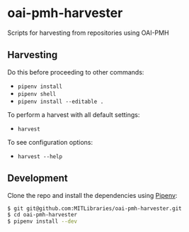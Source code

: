 # oai-pmh-harvester
Scripts for harvesting from repositories using OAI-PMH

## Harvesting

Do this before proceeding to other commands:
- `pipenv install`
- `pipenv shell`
- `pipenv install --editable .`

To perform a harvest with all default settings:
- `harvest`

To see configuration options:
- `harvest --help`


## Development

Clone the repo and install the dependencies using [Pipenv](https://docs.pipenv.org/):

```bash
$ git git@github.com:MITLibraries/oai-pmh-harvester.git
$ cd oai-pmh-harvester
$ pipenv install --dev
```
